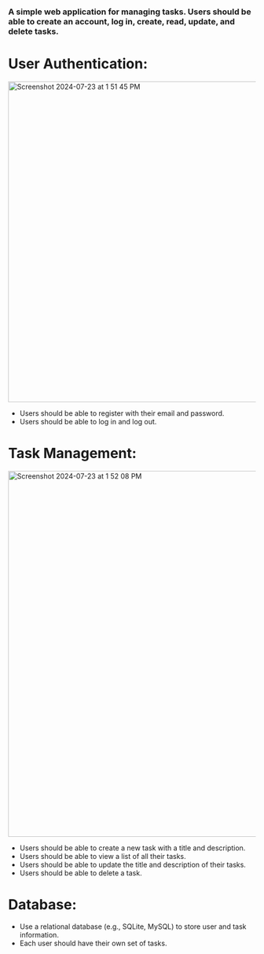### A simple web application for managing tasks. Users should be able to create an account, log in, create, read, update, and delete tasks.

# User Authentication:

<img width="653" alt="Screenshot 2024-07-23 at 1 51 45 PM" src="https://github.com/user-attachments/assets/d988974a-ff53-4d24-a971-2b06f3f7ed1f">

- Users should be able to register with their email and password.
- Users should be able to log in and log out.

# Task Management:

<img width="745" alt="Screenshot 2024-07-23 at 1 52 08 PM" src="https://github.com/user-attachments/assets/36df3c15-fbcd-42ba-93d7-abe205061b9f">


- Users should be able to create a new task with a title and description.
- Users should be able to view a list of all their tasks.
- Users should be able to update the title and description of their tasks.
- Users should be able to delete a task.

# Database:

- Use a relational database (e.g., SQLite, MySQL) to store user and task information.
- Each user should have their own set of tasks.
